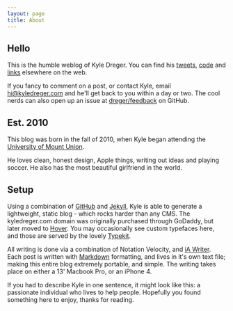 ```yaml
---
layout: page
title: About
---
```


## Hello

This is the humble weblog of Kyle Dreger. You can find his [tweets](http://twitter.com/dreger), [code](http://github.com/dreger) and [links](http://pinboard.in/u:kyledreger) elsewhere on the web. 

If you fancy to comment on a post, or contact Kyle, email <hi@kyledreger.com> and he'll get back to you within a day or two. The cool nerds can also open up an issue at [dreger/feedback](https://github.com/kyledreger/feedback/issues/new) on GitHub.

## Est. 2010

This blog was born in the fall of 2010, when Kyle began attending the [University of Mount Union](http://mountunion.edu). 

He loves clean, honest design, Apple things, writing out ideas and playing soccer. He also has the most beautiful girlfriend in the world. 

## Setup

Using a combination of [GitHub](http://github.com) and [Jekyll](https://github.com/mojombo/jekyll/), Kyle is able to generate a lightweight, static blog - which rocks harder than any CMS. The kyledreger.com domain was originally purchased through GoDaddy, but later moved to [Hover](http://hover.com). You may occasionally see custom typefaces here, and those are served by the lovely [Typekit](http://typekit.com). 

All writing is done via a combination of Notation Velocity, and [iA Writer](http://www.iawriter.com/). Each post is written with [Markdown](http://daringfireball.net/projects/markdown) formatting, and lives in it's own text file; making this entire blog extremely portable, and simple. The writing takes place on either a 13' Macbook Pro, or an iPhone 4.

If you had to describe Kyle in one sentence, it might look like this: a passionate individual who lives to help people. Hopefully you found something here to enjoy, thanks for reading. 